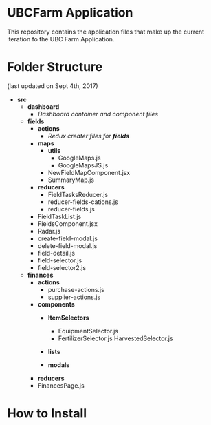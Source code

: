 # UBCFarm Application
This repository contains the application files that make up the current iteration fo the UBC Farm Application. 

# Folder Structure
(last updated on Sept 4th, 2017)
* **src**
	* **dashboard**
		* *Dashboard container and component files*
	* **fields**
		* **actions**
			* *Redux creater files for **fields*** 
		* **maps**
			* **utils**
				* GoogleMaps.js
				* GoogleMapsJS.js
			* NewFieldMapComponent.jsx
			* SummaryMap.js
		* **reducers**
			* FieldTasksReducer.js
			* reducer-fields-cations.js
			* reducer-fields.js
		* FieldTaskList.js
		* FieldsComponent.jsx
		* Radar.js
		* create-field-modal.js
		* delete-field-modal.js
		* field-detail.js
		* field-selector.js
		* field-selector2.js
	* **finances**
		* **actions**
			* purchase-actions.js
			* supplier-actions.js
		* **components**
			* **ItemSelectors**
				* EquipmentSelector.js
				* FertilizerSelector.js
				HarvestedSelector.js
				
			* **lists**
			* **modals**
		* **reducers**
		* FinancesPage.js


# How to Install
